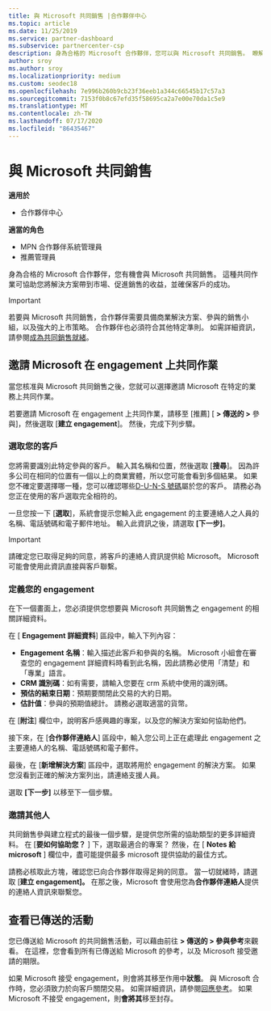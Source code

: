 ```yaml
---
title: 與 Microsoft 共同銷售 |合作夥伴中心
ms.topic: article
ms.date: 11/25/2019
ms.service: partner-dashboard
ms.subservice: partnercenter-csp
description: 身為合格的 Microsoft 合作夥伴，您可以與 Microsoft 共同銷售。 瞭解如何定義參與、邀請 Microsoft 共同作業，或觀看已傳送的合作。
author: sroy
ms.author: sroy
ms.localizationpriority: medium
ms.custom: seodec18
ms.openlocfilehash: 7e996b260b9cb23f36eeb1a344c66545b17c57a3
ms.sourcegitcommit: 7153f0b8c67efd35f58695ca2a7e00e70da1c5e9
ms.translationtype: MT
ms.contentlocale: zh-TW
ms.lasthandoff: 07/17/2020
ms.locfileid: "86435467"
---
```

# <a name="co-sell-with-microsoft"></a>與 Microsoft 共同銷售

**適用於**

-  合作夥伴中心

**適當的角色**

- MPN 合作夥伴系統管理員
- 推薦管理員

身為合格的 Microsoft 合作夥伴，您有機會與 Microsoft 共同銷售。 這種共同作業可協助您將解決方案帶到市場、促進銷售的收益，並確保客戶的成功。

> [!IMPORTANT]
> 若要與 Microsoft 共同銷售，合作夥伴需要具備商業解決方案、參與的銷售小組，以及強大的上市策略。 合作夥伴也必須符合其他特定準則。 如需詳細資訊，請參閱[成為共同銷售就緒](https://partner.microsoft.com/reach-customers/selling-with-microsoft#become-ready)。

## <a name="invite-microsoft-to-collaborate-on-an-engagement"></a>邀請 Microsoft 在 engagement 上共同作業

當您核准與 Microsoft 共同銷售之後，您就可以選擇邀請 Microsoft 在特定的業務上共同作業。

若要邀請 Microsoft 在 engagement 上共同作業，請移至 [推薦] [ **> 傳送的 >** 參與]，然後選取 [**建立 engagement**]。 然後，完成下列步驟。

### <a name="select-your-customer"></a>選取您的客戶

您將需要識別此特定參與的客戶。 輸入其名稱和位置，然後選取 [**搜尋**]。 因為許多公司在相同的位置有一個以上的商業實體，所以您可能會看到多個結果。 如果您不確定要選擇哪一種，您可以確認哪些[D-U-N-S 號碼](https://www.dnb.com/duns-number.html)屬於您的客戶。 請務必為您正在使用的客戶選取完全相符的。 

一旦您按一下 [**選取**]，系統會提示您輸入此 engagement 的主要連絡人之人員的名稱、電話號碼和電子郵件地址。 輸入此資訊之後，請選取 **[下一步]**。

> [!IMPORTANT]
> 請確定您已取得足夠的同意，將客戶的連絡人資訊提供給 Microsoft。 Microsoft 可能會使用此資訊直接與客戶聯繫。

### <a name="define-your-engagement"></a>定義您的 engagement

在下一個畫面上，您必須提供您想要與 Microsoft 共同銷售之 engagement 的相關詳細資料。

在 [ **Engagement 詳細資料**] 區段中，輸入下列內容：
- **Engagement 名稱**：輸入描述此客戶和參與的名稱。 Microsoft 小組會在審查您的 engagement 詳細資料時看到此名稱，因此請務必使用「清楚」和「專業」語言。
- **CRM 識別碼**：如有需要，請輸入您要在 crm 系統中使用的識別碼。
- **預估的結束日期**：預期要關閉此交易的大約日期。
- **估計值**：參與的預期值總計。 請務必選取適當的貨幣。

在 [**附注**] 欄位中，說明客戶感興趣的專案，以及您的解決方案如何協助他們。

 接下來，在 [**合作夥伴連絡人**] 區段中，輸入您公司上正在處理此 engagement 之主要連絡人的名稱、電話號碼和電子郵件。

最後，在 [**新增解決方案**] 區段中，選取將用於 engagement 的解決方案。 如果您沒看到正確的解決方案列出，請連絡支援人員。

選取 **[下一步]** 以移至下一個步驟。

### <a name="invite-others"></a>邀請其他人

共同銷售參與建立程式的最後一個步驟，是提供您所需的協助類型的更多詳細資料。 在 [**要如何協助您？** ] 下，選取最適合的專案？ 然後，在 [ **Notes 給 microsoft** ] 欄位中，盡可能提供最多 microsoft 提供協助的最佳方式。

請務必核取此方塊，確認您已向合作夥伴取得足夠的同意。 當一切就緒時，請選取 [**建立 engagement]。** 在那之後，Microsoft 會使用您為**合作夥伴連絡人**提供的連絡人資訊來聯繫您。

## <a name="viewing-your-sent-engagements"></a>查看已傳送的活動

您已傳送給 Microsoft 的共同銷售活動，可以藉由前往 **> 傳送的 > 參與參考**來觀看。 在這裡，您會看到所有已傳送給 Microsoft 的參考，以及 Microsoft 接受邀請的期限。

如果 Microsoft 接受 engagement，則會將其移至作用中**狀態**。 與 Microsoft 合作時，您必須致力於向客戶關閉交易。 如需詳細資訊，請參閱[回應參考](responding-to-referrals.md)。 如果 Microsoft 不接受 engagement，則**會將其**移至封存。
